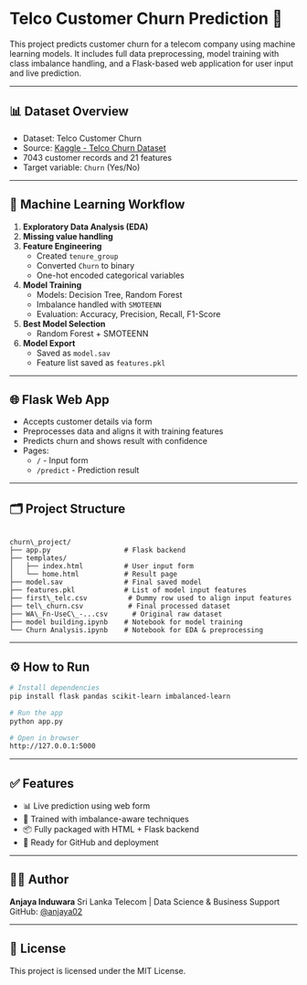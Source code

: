 # Telco Customer Churn Prediction 🚀

This project predicts customer churn for a telecom company using machine learning models. It includes full data preprocessing, model training with class imbalance handling, and a Flask-based web application for user input and live prediction.

---

## 📊 Dataset Overview

- Dataset: Telco Customer Churn
- Source: [Kaggle - Telco Churn Dataset](https://www.kaggle.com/datasets/blastchar/telco-customer-churn)
- 7043 customer records and 21 features
- Target variable: `Churn` (Yes/No)

---

## 🧠 Machine Learning Workflow

1. **Exploratory Data Analysis (EDA)**
2. **Missing value handling**
3. **Feature Engineering**
   - Created `tenure_group`
   - Converted `Churn` to binary
   - One-hot encoded categorical variables
4. **Model Training**
   - Models: Decision Tree, Random Forest
   - Imbalance handled with `SMOTEENN`
   - Evaluation: Accuracy, Precision, Recall, F1-Score
5. **Best Model Selection**
   - Random Forest + SMOTEENN
6. **Model Export**
   - Saved as `model.sav`
   - Feature list saved as `features.pkl`

---

## 🌐 Flask Web App

- Accepts customer details via form
- Preprocesses data and aligns it with training features
- Predicts churn and shows result with confidence
- Pages:
  - `/` - Input form
  - `/predict` - Prediction result

---

## 🗂 Project Structure

```

churn\_project/
├── app.py                  # Flask backend
├── templates/
│   ├── index.html          # User input form
│   └── home.html           # Result page
├── model.sav               # Final saved model
├── features.pkl            # List of model input features
├── first\_telc.csv          # Dummy row used to align input features
├── tel\_churn.csv           # Final processed dataset
├── WA\_Fn-UseC\_-...csv      # Original raw dataset
├── model building.ipynb    # Notebook for model training
└── Churn Analysis.ipynb    # Notebook for EDA & preprocessing

````

---

## ⚙️ How to Run

```bash
# Install dependencies
pip install flask pandas scikit-learn imbalanced-learn

# Run the app
python app.py

# Open in browser
http://127.0.0.1:5000
````

---

## ✅ Features

* 📊 Live prediction using web form
* 🧠 Trained with imbalance-aware techniques
* 📦 Fully packaged with HTML + Flask backend
* 📁 Ready for GitHub and deployment

---

## 🧑‍💻 Author

**Anjaya Induwara**
Sri Lanka Telecom | Data Science & Business Support
GitHub: [@anjaya02](https://github.com/anjaya02)

---

## 📜 License

This project is licensed under the MIT License.


